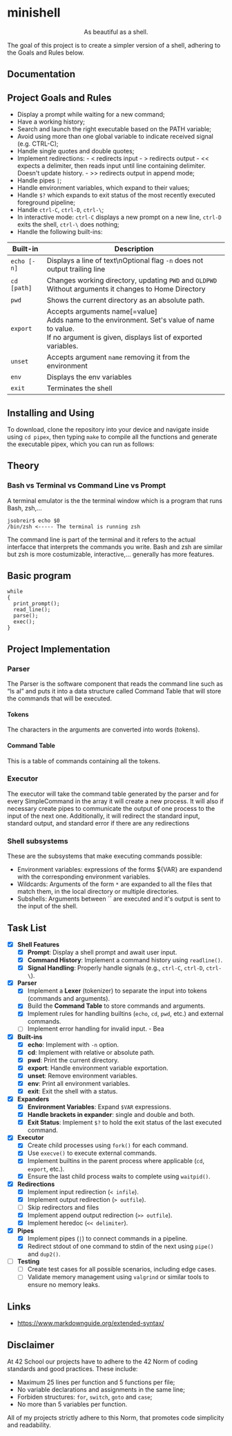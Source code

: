 # minishell
<p style="text-align:center;">As beautiful as a shell.</p>

The goal of this project is to create a simpler version of a shell, adhering to the Goals and Rules below.

## Documentation
## Project Goals and Rules
- Display a prompt while waiting for a new command;
- Have a working history;
- Search and launch the right executable based on the PATH variable;
- Avoid using more than one global variable to indicate received signal (e.g. CTRL-C);
- Handle single quotes and double quotes;
- Implement redirections:
      - < redirects input
      - > redirects output
      - << expects a delimiter, then reads input until line containing delimiter. Doesn't update history.
      - >> redirects output in append mode;
- Handle pipes `|`;
- Handle environment variables, which expand to their values;
- Handle `$?` which expands to exit status of the most recently executed foreground pipeline;
- Handle `ctrl-C`, `ctrl-D`, `ctrl-\`;
- In interactive mode: `ctrl-C` displays a new prompt on a new line, `ctrl-D` exits the shell, `ctrl-\` does nothing;
- Handle the following built-ins:


| Built-in    | Description |
| ----------- | ----------- |
|`echo [-n]`|Displays a line of text\nOptional flag `-n` does not output trailing line|
|`cd [path]`| Changes working directory, updating `PWD` and `OLDPWD` <br> Without arguments it changes to Home Directory|
|`pwd`|Shows the current directory as an absolute path.|
|`export`|Accepts arguments name[=value] <br> Adds name to the environment. Set's value of name to value. <br> If no argument is given, displays list of exported variables.|
|`unset`|Accepts argument `name` removing it from the environment|
|`env`|Displays the env variables|
|`exit`| Terminates the shell|


## Installing and Using
To download, clone the repository into your device and navigate inside using `cd pipex`, then typing  `make` to compile all the functions and generate the executable pipex, which you can run as follows:

## Theory
### Bash vs Terminal vs Command Line vs Prompt
A terminal emulator is the the terminal window which is a program that runs Bash, zsh,...
```
jsobreir$ echo $0
/bin/zsh <----- The terminal is running zsh
```
The command line is part of the terminal and it refers to the actual interfacce that interprets the commands you write.
Bash and zsh are similar but zsh is more costumizable, interactive,... generally has more features.

## Basic program
```
while
{
  print_prompt();
  read_line();
  parse();
  exec();
}
```
## Project Implementation
### Parser
The Parser is the software component that reads the command line such as “ls ­al” and puts it 
into a data structure called Command Table that will store the commands that will be 
executed.
#### Tokens
The characters in the arguments are converted into words (tokens).
#### Command Table
This is a table of commands containing all the tokens.

### Executor
The executor will take the command table generated by the parser and for every 
SimpleCommand in the array it will create a new process. It will also if necessary create pipes 
to communicate the output of one process to the input of the next one. Additionally, it will 
redirect the standard input, standard output, and standard error if there are any redirections

### Shell subsystems
These are the subsystems that make executing commands possible:
- Environment variables: expressions of the forms ${VAR} are expandend with the corresponding environment variables.
- Wildcards: Arguments of the form `*` are expanded to all the files that match them, in the local directory or multiple directories.
- Subshells: Arguments between `` are executed and it's output is sent to the input of the shell.
  
## Task List
- [x] **Shell Features**
  - [x] **Prompt**: Display a shell prompt and await user input.
  - [x] **Command History**: Implement a command history using `readline()`.
  - [x] **Signal Handling**: Properly handle signals (e.g., `ctrl-C`, `ctrl-D`, `ctrl-\`).

- [x] **Parser**
  - [x] Implement a **Lexer** (tokenizer) to separate the input into tokens (commands and arguments).
  - [x] Build the **Command Table** to store commands and arguments.
  - [x] Implement rules for handling builtins (`echo`, `cd`, `pwd`, etc.) and external commands.
  - [ ] Implement error handling for invalid input. - Bea

- [x] **Built-ins**
  - [x] **echo**: Implement with `-n` option.
  - [x] **cd**: Implement with relative or absolute path.
  - [x] **pwd**: Print the current directory.
  - [x] **export**: Handle environment variable exportation.
  - [x] **unset**: Remove environment variables.
  - [x] **env**: Print all environment variables.
  - [x] **exit**: Exit the shell with a status.

- [x] **Expanders**
  - [x] **Environment Variables**: Expand `$VAR` expressions.
  - [x] **Handle brackets in expander**: single and double and both.
  - [x] **Exit Status**: Implement `$?` to hold the exit status of the last executed command.
      
- [x] **Executor**
  - [x] Create child processes using `fork()` for each command.
  - [x] Use `execve()` to execute external commands.
  - [x] Implement builtins in the parent process where applicable (`cd`, `export`, etc.).
  - [x] Ensure the last child process waits to complete using `waitpid()`.

- [x] **Redirections**
  - [x] Implement input redirection (`< infile`).
  - [x] Implement output redirection (`> outfile`).
  - [ ] Skip redirectors and files
  - [x] Implement append output redirection (`>> outfile`).
  - [x] Implement heredoc (`<< delimiter`).

- [x] **Pipes**
  - [x] Implement pipes (`|`) to connect commands in a pipeline.
  - [x] Redirect stdout of one command to stdin of the next using `pipe()` and `dup2()`.

- [ ] **Testing**
  - [ ] Create test cases for all possible scenarios, including edge cases.
  - [ ] Validate memory management using `valgrind` or similar tools to ensure no memory leaks.

## Links
- https://www.markdownguide.org/extended-syntax/

## Disclaimer
At 42 School our projects have to adhere to the 42 Norm of coding standards and good practices. These include:
- Maximum 25 lines per function and 5 functions per file;
- No variable declarations and assignments in the same line;
- Forbiden structures: `for`, `switch`, `goto` and `case`;
- No more than 5 variables per function.

All of my projects strictly adhere to this Norm, that promotes code simplicity and readability.
